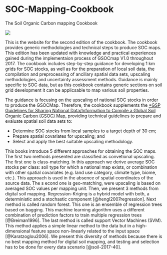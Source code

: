 # SOC-Mapping-Cookbook
The Soil Organic Carbon mapping Cookbook


![](https://travis-ci.org/FAO-GSP/SOC-Mapping-Cookbook.svg?branch=master)

This is the website for the second edition of the cookbook. The cookbook provides generic methodologies and technical steps to 
produce SOC maps. This edition has been updated with knowledge and practical experiences gained during the implementaion 
process of GSOCmap V1.0 throughout 2017. The cookbook includes step-by-step guidance for developing 1 km grids for SOC 
stocks, as well as for the preparation of local soil data, the compilation and preprocessing of ancillary spatial data 
sets, upscaling methodologies, and uncertainty assessment methods. Guidance is mainly specific to SOC data, but as this 
cookbook contains generic sections on soil grid development it can be applicsable to map various soil properties. 

The guidance is focusing on the upscaling of national SOC stocks in order to produce the GSOCMap. Therefore, the 
cookbook supplements the [*GSP Guidelines for Sharing National Data/Information to Compile a Global Soil Organic 
Carbon (GSOC) Map](http://www.fao.org/3/a-bp164e.pdf), providing technical guidelines to prepare and evaluate spatial 
soil data sets to: 

* Determine SOC stocks from local samples to a target depth of 30 cm;
* Prepare spatial covariates for upscaling; and
* Select and apply the best suitable upscaling methodology.

This books introduce 5 different approaches for obtaining the SOC maps. The first two methods presented are classified 
as convetional upscaling. The first one is class-matching. In this approach we derive average SOC stocks per class: 
soil type for which a national map exists, or combination with other spatial covariates (e.g. land use category, 
climate type, biome, etc.). This approach is used in the absence of spatial coordinates of the source data. The s
econd one is geo-matching, were upscaling is based on averaged SOC values per mapping unit. Then, we present 3 methods 
from digital soil mapping. Regression-Kriging is a hybrid model with both, a deterministic and a stochastic component 
[@hengl2007regression]. Next method is called random forest. This one is an ensemble of regression trees based on bagging.
This machine learning algorithm uses a different combination of prediction factors to train multiple regression trees 
[@Breiman1996]. The last method is called support Vector Machines (SVM). This method applies a simple linear method to 
the data but in a high-dimensional feature space non-linearly related to the input space [@Karatzoglou2006]. We present 
this diversity of methods because there is no best mapping method for digital soil mapping, and testing and selection 
has to be done for every data scenario [@soil-2017-40].
